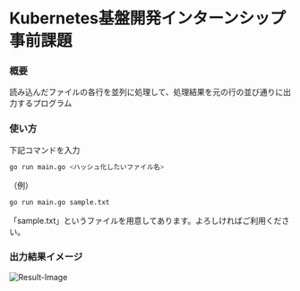 # Kubernetes基盤開発インターンシップ事前課題

### 概要  
読み込んだファイルの各行を並列に処理して、処理結果を元の行の並び通りに出力するプログラム

### 使い方
下記コマンドを入力
```bash
go run main.go <ハッシュ化したいファイル名>
```

（例）
```bash
go run main.go sample.txt
```
「sample.txt」というファイルを用意してあります。よろしければご利用ください。

### 出力結果イメージ
![Result-Image](https://github.com/SohKuranaga/cybozu-intern-kubernetes-deliverables/assets/154317685/58382399-0580-4d79-ba6f-a167d0e74294)
